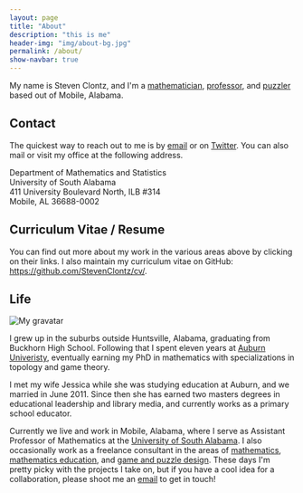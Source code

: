 ```yaml
---
layout: page
title: "About"
description: "this is me"
header-img: "img/about-bg.jpg"
permalink: /about/
show-navbar: true
---
```


My name is Steven Clontz, and I'm a
[mathematician](/math/), [professor](/teaching/),
and [puzzler](/puzzles/)
based out of Mobile, Alabama.

## Contact

The quickest way to reach out to me is by
[email](mailto:steven.clontz@gmail.com) or on
[Twitter](http://twitter.com/StevenXClontz). You can also mail or visit
my office at the following address.

Department of Mathematics and Statistics  
University of South Alabama  
411 University Boulevard North, ILB #314  
Mobile, AL 36688-0002

## Curriculum Vitae / Resume

You can find out more about my work in the various areas
above by clicking on their links. I also maintain my
curriculum vitae on GitHub:
<https://github.com/StevenClontz/cv/>.

## Life

![My gravatar](http://www.gravatar.com/avatar/2f9ecf8e56d48c8fd7adff7a8b5400bb?size=400)

I grew up in the suburbs outside Huntsville, Alabama, graduating from
Buckhorn High School. Following that I
spent eleven years at [Auburn Univeristy](http://www.auburn.edu),
eventually earning my PhD in mathematics
with specializations in topology and game theory.

I met my wife Jessica while she was studying education at Auburn, and
we married in June 2011. Since then she has earned two
masters degrees in educational leadership and library media, and currently
works as a primary school educator.

Currently we live and work in Mobile, Alabama, where
I serve as Assistant Professor of Mathematics at the
[University of South Alabama](http://southalabama.edu).
I also occasionally work as a freelance consultant in the areas of
[mathematics](/math/), [mathematics education](/teaching/),
and [game and puzzle design](/puzzles/). These days I'm pretty picky with
the projects I take on, but if you have a cool idea for a collaboration,
please shoot me an
[email](mailto:steven.clontz@gmail.com) to get in touch!
